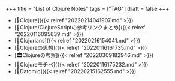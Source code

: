 +++
title = "List of Clojure Notes"
tags = ["TAG"]
draft = false
+++

-   [📂Clojure]({{< relref "20220214041907.md" >}})
-   [📝Clojure/ClojureScriptの参考リンクまとめ]({{< relref "20220116095639.md" >}})
-   [📝Clojurians]({{< relref "20220216154041.md" >}})
-   [📝Clojureの思想]({{< relref "20220116161735.md" >}})
-   [🏛Clojureの考察]({{< relref "20220309182946.md" >}})
-   [📝Clojureモチベ]({{< relref "20220116175232.md" >}})
-   [📝Datomic]({{< relref "20220215162555.md" >}})
